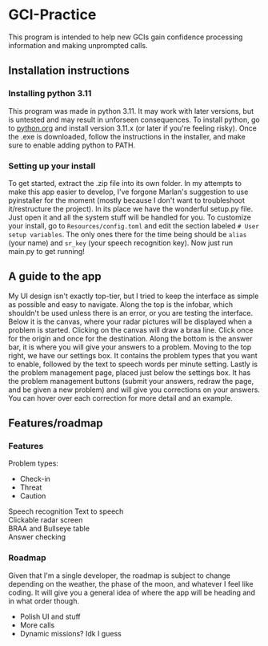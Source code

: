 # GCI-Practice  

This program is intended to help new GCIs gain confidence processing information and making unprompted calls.  

## Installation instructions  

### Installing python 3.11  

This program was made in python 3.11. It may work with later versions, but is untested and may result in
unforseen consequences. To install python, go to [python.org](https://www.python.org/) and install version 3.11.x (or
later if you're feeling risky). Once the .exe is downloaded, follow the instructions in the installer, and make sure to
enable adding python to PATH.

### Setting up your install  

To get started, extract the .zip file into its own folder. In my attempts to make this app easier to develop, I've 
forgone Marlan's suggestion to use pyinstaller for the moment (mostly because I don't want to troubleshoot 
it/restructure the project). In its place we have the wonderful setup.py file. Just open it and all the system stuff
will be handled for you. To customize your install, go to `Resources/config.toml` and edit the section labeled `# User
setup variables`. The only ones there for the time being should be `alias` (your name) and `sr_key` (your speech 
recognition key). Now just run main.py to get running!

## A guide to the app

My UI design isn't exactly top-tier, but I tried to keep the interface as simple as possible and easy to navigate. 
Along the top is the infobar, which shouldn't be used unless there is an error, or you are testing the interface. Below
it is the canvas, where your radar pictures will be displayed when a problem is started. Clicking on the canvas will 
draw a braa line. Click once for the origin and once for the destination. Along the bottom is the answer bar, it is 
where you will give your answers to a problem. Moving to the top right, we have our settings box. It contains the problem
types that you want to enable, followed by the text to speech words per minute setting. Lastly is the problem management 
page, placed just below the settings box. It has the problem management buttons (submit your answers, redraw the page, and 
be given a new problem) and will give you corrections on your answers. You can hover over each correction for more detail
and an example.  

## Features/roadmap

### Features

Problem types: 

- Check-in  
- Threat  
- Caution  

Speech recognition
Text to speech  
Clickable radar screen  
BRAA and Bullseye table  
Answer checking  

### Roadmap

Given that I'm a single developer, the roadmap is subject to change depending on the weather, the phase of the moon, 
and whatever I feel like coding. It will give you a general idea of where the app will be heading and in what order though.  

- Polish UI and stuff
- More calls
- Dynamic missions? Idk I guess
